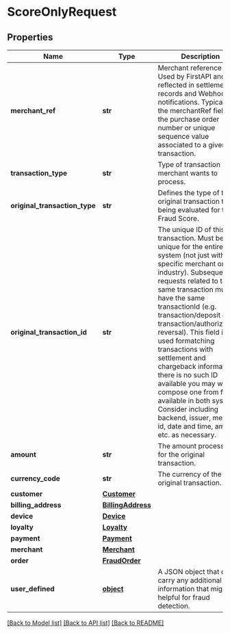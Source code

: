 # ScoreOnlyRequest

## Properties
Name | Type | Description | Notes
------------ | ------------- | ------------- | -------------
**merchant_ref** | **str** | Merchant reference code. Used by FirstAPI and reflected in settlement records and Webhook notifications. Typically, the merchantRef field is the purchase order number or unique sequence value associated to a given transaction. | [optional] 
**transaction_type** | **str** | Type of transaction merchant wants to process. | 
**original_transaction_type** | **str** | Defines the type of the original transaction that is being evaluated for the Fraud Score. | 
**original_transaction_id** | **str** | The unique ID of this transaction. Must be unique for the entire system (not just within a specific merchant or industry). Subsequent requests related to the same transaction must have the same transactionId (e.g. transaction/deposit or   transaction/authorization-reversal). This field is used formatching transactions with settlement and chargeback information. If there is no such ID available you may wish to compose one from fields available in both systems. Consider including backend, issuer, merchant id, date and time, amount, etc. as necessary. | 
**amount** | **str** | The amount processed for the original transaction. | 
**currency_code** | **str** | The currency of the original transaction. | 
**customer** | [**Customer**](Customer.md) |  | [optional] 
**billing_address** | [**BillingAddress**](BillingAddress.md) |  | [optional] 
**device** | [**Device**](Device.md) |  | [optional] 
**loyalty** | [**Loyalty**](Loyalty.md) |  | [optional] 
**payment** | [**Payment**](Payment.md) |  | 
**merchant** | [**Merchant**](Merchant.md) |  | 
**order** | [**FraudOrder**](FraudOrder.md) |  | [optional] 
**user_defined** | [**object**](.md) | A JSON object that can carry any additional information that might be helpful for fraud detection. | [optional] 

[[Back to Model list]](../README.md#documentation-for-models) [[Back to API list]](../README.md#documentation-for-api-endpoints) [[Back to README]](../README.md)


